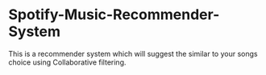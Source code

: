 # Spotify-Music-Recommender-System
This is a recommender system which will suggest the similar to your songs choice using Collaborative filtering.
